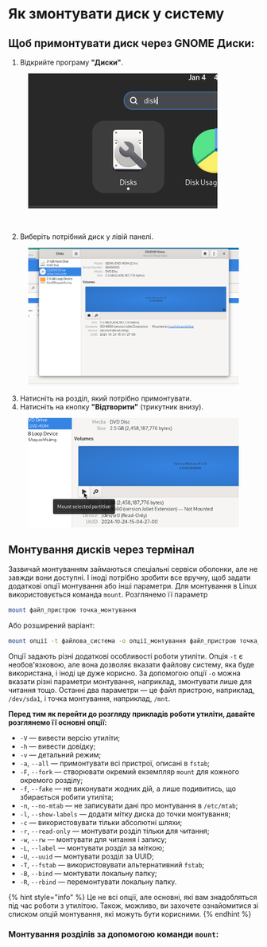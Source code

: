 # Як змонтувати диск у систему

##

## **Щоб примонтувати диск через GNOME Диски:**

1. Відкрийте програму **"Диски"**.

<figure><img src="../../.gitbook/assets/obraz.png" alt=""><figcaption><p><br></p></figcaption></figure>

2. Виберіть потрібний диск у лівій панелі.

<figure><img src="../../.gitbook/assets/obraz (1).png" alt=""><figcaption></figcaption></figure>

3. Натисніть на розділ, який потрібно примонтувати.
4. Натисніть на кнопку **"Відтворити"** (трикутник внизу).

<figure><img src="../../.gitbook/assets/obraz (2).png" alt=""><figcaption></figcaption></figure>

## Монтування дисків через термінал

Зазвичай монтуванням займаються спеціальні сервіси оболонки, але не завжди вони доступні. І іноді потрібно зробити все вручну, щоб задати додаткові опції монтування або інші параметри. Для монтування в Linux використовується команда `mount`. Розглянемо її параметр

```bash
mount файл_пристрою точка_монтування
```

Або розширений варіант:

```bash
mount опції -t файлова_система -o опції_монтування файл_пристрою точка_монтування
```

Опції задають різні додаткові особливості роботи утиліти. Опція `-t` є необов'язковою, але вона дозволяє вказати файлову систему, яка буде використана, і іноді це дуже корисно. За допомогою опції `-o` можна вказати різні параметри монтування, наприклад, змонтувати лише для читання тощо. Останні два параметри — це файл пристрою, наприклад, `/dev/sda1`, і точка монтування, наприклад, `/mnt`.

**Перед тим як перейти до розгляду прикладів роботи утиліти, давайте розглянемо її основні опції:**

* `-V` — вивести версію утиліти;
* `-h` — вивести довідку;
* `-v` — детальний режим;
* `-a`, `--all` — примонтувати всі пристрої, описані в `fstab`;
* `-F`, `--fork` — створювати окремий екземпляр `mount` для кожного окремого розділу;
* `-f`, `--fake` — не виконувати жодних дій, а лише подивитись, що збирається робити утиліта;
* `-n`, `--no-mtab` — не записувати дані про монтування в `/etc/mtab`;
* `-l`, `--show-labels` — додати мітку диска до точки монтування;
* `-c` — використовувати тільки абсолютні шляхи;
* `-r`, `--read-only` — монтувати розділ тільки для читання;
* `-w`, `--rw` — монтувати для читання і запису;
* `-L`, `--label` — монтувати розділ за міткою;
* `-U`, `--uuid` — монтувати розділ за UUID;
* `-T`, `--fstab` — використовувати альтернативний `fstab`;
* `-B`, `--bind` — монтувати локальну папку;
* `-R`, `--rbind` — перемонтувати локальну папку.

{% hint style="info" %}
Це не всі опції, але основні, які вам знадобляться під час роботи з утилітою. Також, можливо, ви захочете ознайомитися зі списком опцій монтування, які можуть бути корисними.&#x20;
{% endhint %}

### **Монтування розділів за допомогою команди `mount`:**


